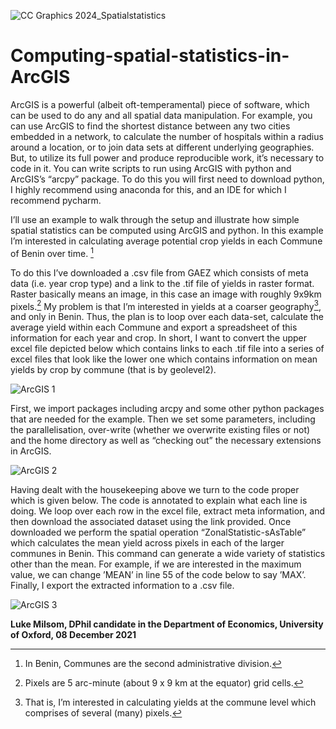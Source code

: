 ![CC Graphics 2024_Spatialstatistics](https://github.com/csae-coders-corner/Computing-spatial-statistics-in-ArcGIS/assets/148211163/69603a18-1e3e-4543-a4fc-643a62b3465e)

# Computing-spatial-statistics-in-ArcGIS
ArcGIS is a powerful (albeit oft-temperamental) piece of software, which can be used to do any and all spatial data manipulation. For example, you can use ArcGIS to find the shortest distance between any two cities embedded in a network, to calculate the number of hospitals within a radius around a location, or to join data sets at different underlying geographies. But, to utilize its full power and produce reproducible work, it’s necessary to code in it. You can write scripts to run using ArcGIS with python and ArcGIS’s “arcpy” package. To do this you will first need to download python, I highly recommend using anaconda for this, and an IDE for which I recommend pycharm.

I’ll use an example to walk through the setup and illustrate how simple spatial statistics can be computed using ArcGIS and python. In this example I’m interested in calculating average potential crop yields in each Commune of Benin over time. [^1]

>[^1]: In Benin, Communes are the second administrative division.

To do this I’ve downloaded a .csv file from GAEZ which consists of meta data (i.e. year crop type) and a link to the .tif file of yields in raster format. Raster basically means an image, in this case an image with roughly 9x9km pixels.[^2] My problem is that I’m interested in yields at a coarser geography[^3], and only in Benin. Thus, the plan is to loop over each data-set, calculate the average yield within each Commune and export a spreadsheet of this information for each year and crop. In short, I want to convert the upper excel file depicted below which contains links to each .tif file into a series of excel files that look like the lower one which contains information on mean yields by crop by commune (that is by geolevel2).

>[^2]: Pixels are 5 arc-minute (about 9 x 9 km at the equator) grid cells.
>[^3]: That is, I’m interested in calculating yields at the commune level which comprises of several (many) pixels.

![ArcGIS 1](https://github.com/csae-coders-corner/Computing-spatial-statistics-in-ArcGIS/assets/148211163/37bef47b-8e72-473d-923c-0fe361067126)

First, we import packages including arcpy and some other python packages that are needed for the example. Then we set some parameters, including the parallelisation, over-write (whether we overwrite existing files or not) and the home directory as well as “checking out” the necessary extensions in ArcGIS.

![ArcGIS 2](https://github.com/csae-coders-corner/Computing-spatial-statistics-in-ArcGIS/assets/148211163/0a645daa-1013-4753-8042-39b0878b7639)

Having dealt with the housekeeping above we turn to the code proper which is given below. The code is annotated to explain what each line is doing. We loop over each row in the excel file, extract meta information, and then download the associated dataset using the link provided. Once downloaded we perform the spatial operation “ZonalStatistic-sAsTable” which calculates the mean yield across pixels in each of the larger communes in Benin. This command can generate a wide variety of statistics other than the mean. For example, if we are interested in the maximum value, we can change ’MEAN’ in line 55 of the code below to say ’MAX’. Finally, I export the extracted information to a .csv file.

![ArcGIS 3](https://github.com/csae-coders-corner/Computing-spatial-statistics-in-ArcGIS/assets/148211163/f0c4b4ea-e619-422e-b267-bfb4d24d2fdb)

**Luke Milsom, DPhil candidate in the Department of Economics, University of Oxford, 
08 December 2021**
